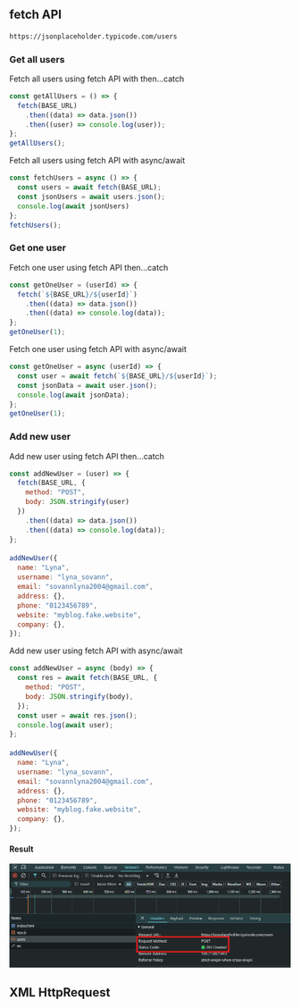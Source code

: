 ## fetch API 
```bash
https://jsonplaceholder.typicode.com/users
```

### Get all users 
Fetch all users using fetch API with then...catch
```js
const getAllUsers = () => {
  fetch(BASE_URL)
    .then((data) => data.json())
    .then((user) => console.log(user));
};
getAllUsers();
```
Fetch all users using fetch API with async/await
```js
const fetchUsers = async () => {
  const users = await fetch(BASE_URL);
  const jsonUsers = await users.json();
  console.log(await jsonUsers)
};
fetchUsers();
```
### Get one user
Fetch one user using fetch API then...catch
```js
const getOneUser = (userId) => {
  fetch(`${BASE_URL}/${userId}`)
    .then((data) => data.json())
    .then((data) => console.log(data));
};
getOneUser(1);
```
Fetch one user using fetch API with async/await
```js
const getOneUser = async (userId) => {
  const user = await fetch(`${BASE_URL}/${userId}`);
  const jsonData = await user.json();
  console.log(await jsonData);
};
getOneUser(1);
```
### Add new user
Add new user using fetch API then...catch
```js
const addNewUser = (user) => {
  fetch(BASE_URL, {
    method: "POST",
    body: JSON.stringify(user)
  })
    .then((data) => data.json())
    .then((data) => console.log(data));
};

addNewUser({
  name: "Lyna",
  username: "lyna_sovann",
  email: "sovannlyna2004@gmail.com",
  address: {},
  phone: "0123456789",
  website: "myblog.fake.website",
  company: {},
});
```
Add new user using fetch API with async/await
```js
const addNewUser = async (body) => {
  const res = await fetch(BASE_URL, {
    method: "POST",
    body: JSON.stringify(body),
  });
  const user = await res.json();
  console.log(await user);
};

addNewUser({
  name: "Lyna",
  username: "lyna_sovann",
  email: "sovannlyna2004@gmail.com",
  address: {},
  phone: "0123456789",
  website: "myblog.fake.website",
  company: {},
});
```
#### Result 
![Alt text](imgs/add-result.png)



## XML HttpRequest